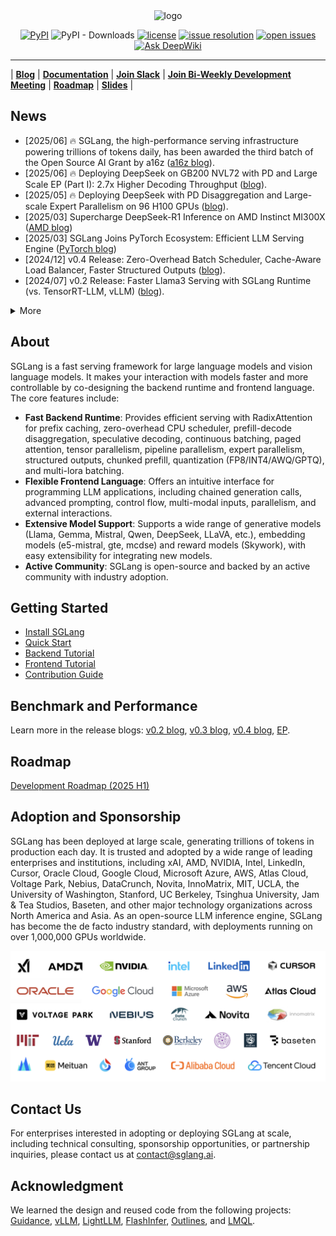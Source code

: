 <div align="center" id="sglangtop">
<img src="https://raw.githubusercontent.com/sgl-project/sglang/main/assets/logo.png" alt="logo" width="400" margin="10px"></img>

[![PyPI](https://img.shields.io/pypi/v/sglang)](https://pypi.org/project/sglang)
![PyPI - Downloads](https://img.shields.io/pypi/dm/sglang)
[![license](https://img.shields.io/github/license/sgl-project/sglang.svg)](https://github.com/sgl-project/sglang/tree/main/LICENSE)
[![issue resolution](https://img.shields.io/github/issues-closed-raw/sgl-project/sglang)](https://github.com/sgl-project/sglang/issues)
[![open issues](https://img.shields.io/github/issues-raw/sgl-project/sglang)](https://github.com/sgl-project/sglang/issues)
[![Ask DeepWiki](https://deepwiki.com/badge.svg)](https://deepwiki.com/sgl-project/sglang)

</div>

--------------------------------------------------------------------------------

| [**Blog**](https://lmsys.org/blog/2025-05-05-large-scale-ep/)
| [**Documentation**](https://docs.sglang.ai/)
| [**Join Slack**](https://slack.sglang.ai/)
| [**Join Bi-Weekly Development Meeting**](https://meeting.sglang.ai/)
| [**Roadmap**](https://github.com/sgl-project/sglang/issues/4042)
| [**Slides**](https://github.com/sgl-project/sgl-learning-materials?tab=readme-ov-file#slides) |

## News
- [2025/06] 🔥 SGLang, the high-performance serving infrastructure powering trillions of tokens daily, has been awarded the third batch of the Open Source AI Grant by a16z ([a16z blog](https://a16z.com/advancing-open-source-ai-through-benchmarks-and-bold-experimentation/)).
- [2025/06] 🔥 Deploying DeepSeek on GB200 NVL72 with PD and Large Scale EP (Part I): 2.7x Higher Decoding Throughput ([blog](https://lmsys.org/blog/2025-06-16-gb200-part-1/)).
- [2025/05] 🔥 Deploying DeepSeek with PD Disaggregation and Large-scale Expert Parallelism on 96 H100 GPUs ([blog](https://lmsys.org/blog/2025-05-05-large-scale-ep/)).
- [2025/03] Supercharge DeepSeek-R1 Inference on AMD Instinct MI300X ([AMD blog](https://rocm.blogs.amd.com/artificial-intelligence/DeepSeekR1-Part2/README.html))
- [2025/03] SGLang Joins PyTorch Ecosystem: Efficient LLM Serving Engine ([PyTorch blog](https://pytorch.org/blog/sglang-joins-pytorch/))
- [2024/12] v0.4 Release: Zero-Overhead Batch Scheduler, Cache-Aware Load Balancer, Faster Structured Outputs ([blog](https://lmsys.org/blog/2024-12-04-sglang-v0-4/)).
- [2024/07] v0.2 Release: Faster Llama3 Serving with SGLang Runtime (vs. TensorRT-LLM, vLLM) ([blog](https://lmsys.org/blog/2024-07-25-sglang-llama3/)).

<details>
<summary>More</summary>

- [2025/02] Unlock DeepSeek-R1 Inference Performance on AMD Instinct™ MI300X GPU ([AMD blog](https://rocm.blogs.amd.com/artificial-intelligence/DeepSeekR1_Perf/README.html))
- [2025/01] SGLang provides day one support for DeepSeek V3/R1 models on NVIDIA and AMD GPUs with DeepSeek-specific optimizations. ([instructions](https://github.com/sgl-project/sglang/tree/main/benchmark/deepseek_v3), [AMD blog](https://www.amd.com/en/developer/resources/technical-articles/amd-instinct-gpus-power-deepseek-v3-revolutionizing-ai-development-with-sglang.html), [10+ other companies](https://x.com/lmsysorg/status/1887262321636221412))
- [2024/10] The First SGLang Online Meetup ([slides](https://github.com/sgl-project/sgl-learning-materials?tab=readme-ov-file#the-first-sglang-online-meetup)).
- [2024/09] v0.3 Release: 7x Faster DeepSeek MLA, 1.5x Faster torch.compile, Multi-Image/Video LLaVA-OneVision ([blog](https://lmsys.org/blog/2024-09-04-sglang-v0-3/)).
- [2024/02] SGLang enables **3x faster JSON decoding** with compressed finite state machine ([blog](https://lmsys.org/blog/2024-02-05-compressed-fsm/)).
- [2024/01] SGLang provides up to **5x faster inference** with RadixAttention ([blog](https://lmsys.org/blog/2024-01-17-sglang/)).
- [2024/01] SGLang powers the serving of the official **LLaVA v1.6** release demo ([usage](https://github.com/haotian-liu/LLaVA?tab=readme-ov-file#demo)).

</details>

## About
SGLang is a fast serving framework for large language models and vision language models.
It makes your interaction with models faster and more controllable by co-designing the backend runtime and frontend language.
The core features include:

- **Fast Backend Runtime**: Provides efficient serving with RadixAttention for prefix caching, zero-overhead CPU scheduler, prefill-decode disaggregation, speculative decoding, continuous batching, paged attention, tensor parallelism, pipeline parallelism, expert parallelism, structured outputs, chunked prefill, quantization (FP8/INT4/AWQ/GPTQ), and multi-lora batching.
- **Flexible Frontend Language**: Offers an intuitive interface for programming LLM applications, including chained generation calls, advanced prompting, control flow, multi-modal inputs, parallelism, and external interactions.
- **Extensive Model Support**: Supports a wide range of generative models (Llama, Gemma, Mistral, Qwen, DeepSeek, LLaVA, etc.), embedding models (e5-mistral, gte, mcdse) and reward models (Skywork), with easy extensibility for integrating new models.
- **Active Community**: SGLang is open-source and backed by an active community with industry adoption.

## Getting Started
- [Install SGLang](https://docs.sglang.ai/start/install.html)
- [Quick Start](https://docs.sglang.ai/backend/send_request.html)
- [Backend Tutorial](https://docs.sglang.ai/backend/openai_api_completions.html)
- [Frontend Tutorial](https://docs.sglang.ai/frontend/frontend.html)
- [Contribution Guide](https://docs.sglang.ai/references/contribution_guide.html)

## Benchmark and Performance
Learn more in the release blogs: [v0.2 blog](https://lmsys.org/blog/2024-07-25-sglang-llama3/), [v0.3 blog](https://lmsys.org/blog/2024-09-04-sglang-v0-3/), [v0.4 blog](https://lmsys.org/blog/2024-12-04-sglang-v0-4/), [EP](https://lmsys.org/blog/2025-05-05-large-scale-ep/).

## Roadmap
[Development Roadmap (2025 H1)](https://github.com/sgl-project/sglang/issues/4042)

## Adoption and Sponsorship
SGLang has been deployed at large scale, generating trillions of tokens in production each day. It is trusted and adopted by a wide range of leading enterprises and institutions, including xAI, AMD, NVIDIA, Intel, LinkedIn, Cursor, Oracle Cloud, Google Cloud, Microsoft Azure, AWS, Atlas Cloud, Voltage Park, Nebius, DataCrunch, Novita, InnoMatrix, MIT, UCLA, the University of Washington, Stanford, UC Berkeley, Tsinghua University, Jam & Tea Studios, Baseten, and other major technology organizations across North America and Asia. As an open-source LLM inference engine, SGLang has become the de facto industry standard, with deployments running on over 1,000,000 GPUs worldwide.

<img src="https://raw.githubusercontent.com/sgl-project/sgl-learning-materials/refs/heads/main/slides/adoption.png" alt="logo" width="800" margin="10px"></img>

## Contact Us

For enterprises interested in adopting or deploying SGLang at scale, including technical consulting, sponsorship opportunities, or partnership inquiries, please contact us at contact@sglang.ai.

## Acknowledgment
We learned the design and reused code from the following projects: [Guidance](https://github.com/guidance-ai/guidance), [vLLM](https://github.com/vllm-project/vllm), [LightLLM](https://github.com/ModelTC/lightllm), [FlashInfer](https://github.com/flashinfer-ai/flashinfer), [Outlines](https://github.com/outlines-dev/outlines), and [LMQL](https://github.com/eth-sri/lmql).
